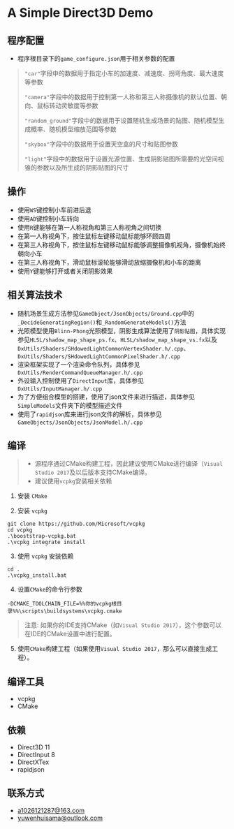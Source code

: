 # A Simple Direct3D Demo

## 程序配置
- 程序根目录下的`game_configure.json`用于相关参数的配置
> `"car"`字段中的数据用于指定小车的加速度、减速度、拐弯角度、最大速度等参数
>
> `"camera"`字段中的数据用于控制第一人称和第三人称摄像机的默认位置、朝向、鼠标转动灵敏度等参数
>
> `"random_ground"`字段中的数据用于设置随机生成场景的贴图、随机模型生成概率、随机模型缩放范围等参数
>
> `"skybox"`字段中的数据用于设置天空盒的尺寸和贴图参数
>
> `"light"`字段中的数据用于设置光源位置、生成阴影贴图所需要的光空间视锥的参数以及所生成的阴影贴图的尺寸

## 操作
- 使用`WS`键控制小车前进后退
- 使用`AD`键控制小车转向
- 使用`R`键能够在第一人称视角和第三人称视角之间切换
- 在第一人称视角下，按住鼠标左键移动鼠标能够环顾四周
- 在第三人称视角下，按住鼠标左键移动鼠标能够调整摄像机视角，摄像机始终朝向小车
- 在第三人称视角下，滑动鼠标滚轮能够滑动放缩摄像机和小车的距离
- 使用`Y`键能够打开或者关闭阴影效果

## 相关算法技术
- 随机场景生成方法参见`GameObject/JsonObjects/Ground.cpp`中的`_DecideGeneratingRegion()`和`_RandomGenerateModels()`方法
- 光照模型使用`Blinn-Phong`光照模型，阴影生成算法使用了`阴影贴图`，具体实现参见`HLSL/shadow_map_shape_ps.fx`、`HLSL/shadow_map_shape_vs.fx`以及`DxUtils/Shaders/SHdowedLightCommonVertexShader.h/.cpp`、`DxUtils/Shaders/SHdowedLightCommonPixelShader.h/.cpp`
- 渲染框架实现了一个渲染命令队列，具体参见`DxUtils/RenderCommandQueueManager.h/.cpp`
- 外设输入控制使用了`DirectInput`库，具体参见`DxUtils/InputManager.h/.cpp`
- 为了方便组合模型的搭建，使用了json文件来进行描述，具体参见`SimpleModels`文件夹下的模型描述文件
- 使用了`rapidjson`库来进行json文件的解析，具体参见`GameObjects/JsonObjects/JsonModel.h/.cpp`

## 编译
> - 源程序通过CMake构建工程，因此建议使用CMake进行编译（`Visual Studio 2017`及以后版本支持CMake编译。
> - 建议使用`vcpkg`安装相关依赖

1. 安装 `CMake`

2. 安装 `vcpkg`   

``` shell
git clone https://github.com/Microsoft/vcpkg
cd vcpkg
.\booststrap-vcpkg.bat
.\vcpkg integrate install
```

3. 使用 `vcpkg` 安装依赖
```shell
cd .
.\vcpkg_install.bat
```

4. 设置`CMake`的命令行参数
```
-DCMAKE_TOOLCHAIN_FILE=%%你的vcpkg根目录%%\scripts\buildsystems\vcpkg.cmake
```

>注意: 如果你的IDE支持CMake（如`Visual Studio 2017`），这个参数可以在IDE的CMake设置中进行配置。

5. 使用`CMake`构建工程（如果使用`Visual Studio 2017`，那么可以直接生成工程）。

## 编译工具
- vcpkg
- CMake

## 依赖
- Direct3D 11
- DirectInput 8
- DirectXTex
- rapidjson

## 联系方式
- a1026121287@163.com
- yuwenhuisama@outlook.com
